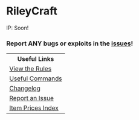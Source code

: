 # RileyCraft

IP: Soon!

### Report ANY bugs or exploits in the [issues](http://github.com/chewcraft/cubed/issues/new)!

<table>
<tr>
 <th>Useful Links</th>
   </tr>
   <tr>
     <td><a href="rules">View the Rules</a></td>
   </tr>
   <tr>
     <td><a href="UsefulCommands">Useful Commands</a></td>
   </tr>
   <tr>
     <td><a href="CHANGELOG">Changelog</a></td>
   </tr>
  <tr>
    <td><a href="http://github.com/RileyCraft/main/issues/new">Report an Issue</a></td>
  </tr>
  <tr>
    <td><a href="ItemPrices">Item Prices Index</a></td>
  </tr>
</table>
